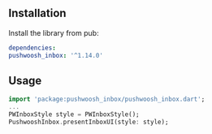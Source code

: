 ## Installation

Install the library from pub:

```yaml
dependencies:
pushwoosh_inbox: '^1.14.0'
```

## Usage
```dart
import 'package:pushwoosh_inbox/pushwoosh_inbox.dart';
...
PWInboxStyle style = PWInboxStyle();
PushwooshInbox.presentInboxUI(style: style);
```
